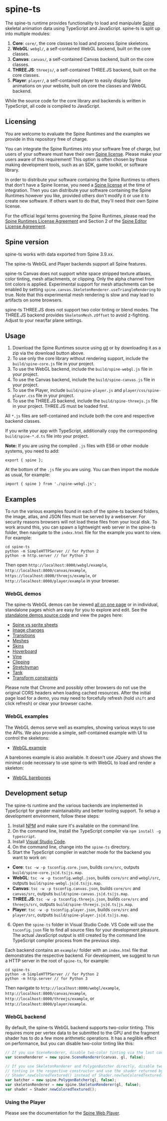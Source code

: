 # spine-ts

The spine-ts runtime provides functionality to load and manipulate [Spine](http://esotericsoftware.com) skeletal animation data using TypeScript and JavaScript. spine-ts is split
up into multiple modules:

1. **Core**: `core/`, the core classes to load and process Spine skeletons.
1. **WebGL**: `webgl/`, a self-contained WebGL backend, built on the core classes.
1. **Canvas**: `canvas/`, a self-contained Canvas backend, built on the core classes.
1. **THREE.JS**: `threejs/`, a self-contained THREE.JS backend, built on the core classes.
1. **Player**: `player/`, a self-contained player to easily display Spine animations on your website, built on core the classes and WebGL backend.

While the source code for the core library and backends is written in TypeScript, all code is compiled to JavaScript.

## Licensing

You are welcome to evaluate the Spine Runtimes and the examples we provide in this repository free of charge.

You can integrate the Spine Runtimes into your software free of charge, but users of your software must have their own [Spine license](https://esotericsoftware.com/spine-purchase). Please make your users aware of this requirement! This option is often chosen by those making development tools, such as an SDK, game toolkit, or software library.

In order to distribute your software containing the Spine Runtimes to others that don't have a Spine license, you need a [Spine license](https://esotericsoftware.com/spine-purchase) at the time of integration. Then you can distribute your software containing the Spine Runtimes however you like, provided others don't modify it or use it to create new software. If others want to do that, they'll need their own Spine license.

For the official legal terms governing the Spine Runtimes, please read the [Spine Runtimes License Agreement](http://esotericsoftware.com/spine-runtimes-license) and Section 2 of the [Spine Editor License Agreement](http://esotericsoftware.com/spine-editor-license#s2).

## Spine version

spine-ts works with data exported from Spine 3.9.xx.

The spine-ts WebGL and Player backends support all Spine features.

spine-ts Canvas does not support white space stripped texture atlases, color tinting, mesh attachments, or clipping. Only the alpha channel from tint colors is applied. Experimental support for mesh attachments can be enabled by setting `spine.canvas.SkeletonRenderer.useTriangleRendering` to true. Note that this experimental mesh rendering is slow and may lead to artifacts on some browsers.

spine-ts THREE.JS does not support two color tinting or blend modes. The THREE.JS backend provides `SkeletonMesh.zOffset` to avoid z-fighting. Adjust to your near/far plane settings.

## Usage

1. Download the Spine Runtimes source using [git](https://help.github.com/articles/set-up-git) or by downloading it as a zip via the download button above.
2. To use only the core library without rendering support, include the `build/spine-core.js` file in your project.
3. To use the WebGL backend, include the `build/spine-webgl.js` file in your project.
3. To use the Canvas backend, include the `build/spine-canvas.js` file in your project.
4. To use the Player, include `build/spine-player.js` and `player/css/spine-player.css` file in your project.
5. To use the THREE.JS backend, include the `build/spine-threejs.js` file in your project. THREE.JS must be loaded first.

All `*.js` files are self-contained and include both the core and respective backend classes.

If you write your app with TypeScript, additionally copy the corresponding `build/spine-*.d.ts` file into your project.

**Note:** If you are using the compiled `.js` files with ES6 or other module systems, you need to add:

```
export { spine };
```

At the bottom of the `.js` file you are using. You can then import the module as usual, for example:

```
import { spine } from './spine-webgl.js';
```

## Examples

To run the various examples found in each of the spine-ts backend folders, the image, atlas, and JSON files must be served by a webserver. For security reasons browsers will not load these files from your local disk. To work around this, you can spawn a lightweight web server in the spine-ts folder, then navigate to the `index.html` file for the example you want to view. For example:

```
cd spine-ts
python -m SimpleHTTPServer // for Python 2
python -m http.server // for Python 3
```

Then open `http://localhost:8000/webgl/example`, `http://localhost:8000/canvas/example`, `https://localhost:8000/threejs/example`, or `http://localhost:8000/player/example` in your browser.

### WebGL demos

The spine-ts WebGL demos can be viewed [all on one page](http://esotericsoftware.com/spine-demos/) or in individual, standalone pages which are easy for you to explore and edit. See the [standalone demos source code](webgl/demos) and view the pages here:

- [Spine vs sprite sheets](http://rawgit.com/EsotericSoftware/spine-runtimes/3.8/spine-ts/webgl/demos/spritesheets.html)
- [Image changes](http://rawgit.com/EsotericSoftware/spine-runtimes/3.8/spine-ts/webgl/demos/imagechanges.html)
- [Transitions](http://rawgit.com/EsotericSoftware/spine-runtimes/3.8/spine-ts/webgl/demos/transitions.html)
- [Meshes](http://rawgit.com/EsotericSoftware/spine-runtimes/3.8/spine-ts/webgl/demos/meshes.html)
- [Skins](http://rawgit.com/EsotericSoftware/spine-runtimes/3.8/spine-ts/webgl/demos/skins.html)
- [Hoverboard](http://rawgit.com/EsotericSoftware/spine-runtimes/3.8/spine-ts/webgl/demos/hoverboard.html)
- [Vine](http://rawgit.com/EsotericSoftware/spine-runtimes/3.8/spine-ts/webgl/demos/vine.html)
- [Clipping](http://rawgit.com/EsotericSoftware/spine-runtimes/3.8/spine-ts/webgl/demos/clipping.html)
- [Stretchyman](http://rawgit.com/EsotericSoftware/spine-runtimes/3.8/spine-ts/webgl/demos/stretchyman.html)
- [Tank](http://rawgit.com/EsotericSoftware/spine-runtimes/3.8/spine-ts/webgl/demos/tank.html)
- [Transform constraints](http://rawgit.com/EsotericSoftware/spine-runtimes/3.8/spine-ts/webgl/demos/transforms.html)

Please note that Chrome and possibly other browsers do not use the original CORS headers when loading cached resources. After the initial page load for a demo, you may need to forcefully refresh (hold `shift` and click refresh) or clear your browser cache.

### WebGL examples

The WebGL demos serve well as examples, showing various ways to use the APIs. We also provide a simple, self-contained example with UI to control the skeletons:

- [WebGL example](http://rawgit.com/EsotericSoftware/spine-runtimes/3.8/spine-ts/webgl/example/index.html)

A barebones example is also available. It doesn't use JQuery and shows the minimal code necessary to use spine-ts with WebGL to load and render a skeleton:

- [WebGL barebones](http://rawgit.com/EsotericSoftware/spine-runtimes/3.8/spine-ts/webgl/example/barebones.html)

## Development setup

The spine-ts runtime and the various backends are implemented in TypeScript for greater maintainability and better tooling support. To setup a development environment, follow these steps:

1. Install [NPM](https://nodejs.org/en/download/) and make sure it's available on the command line.
2. On the command line, Install the TypeScript compiler via `npm install -g typescript`.
3. Install [Visual Studio Code](https://code.visualstudio.com/).
4. On the command line, change into the `spine-ts` directory.
5. Start the TypeScript compiler in watcher mode for the backend you want to work on:
  * **Core**: `tsc -w -p tsconfig.core.json`, builds `core/src`, outputs `build/spine-core.js|d.ts|js.map`.
  * **WebGL**: `tsc -w -p tsconfig.webgl.json`, builds `core/src` and `webgl/src`, outputs `build/spine-webgl.js|d.ts|js.map`.
  * **Canvas**: `tsc -w -p tsconfig.canvas.json`, builds `core/src` and `canvas/src`, outputs `build/spine-canvas.js|d.ts|js.map`.
  * **THREE.JS**: `tsc -w -p tsconfig.threejs.json`, builds `core/src` and `threejs/src`, outputs `build/spine-threejs.js|d.ts|js.map`.
  * **Player**: `tsc -w -p tsconfig.player.json`, builds `core/src` and `player/src`, outputs `build/spine-player.js|d.ts|js.map`.
6. Open the `spine-ts` folder in Visual Studio Code. VS Code will use the `tsconfig.json` file to find all source files for your development pleasure. The actual JavaScript output is still created by the command line TypeScript compiler process from the previous step.

Each backend contains an `example/` folder with an `index.html` file that demonstrates the respective backend. For development, we suggest to run a HTTP server in the root of `spine-ts`, for example:

```
cd spine-ts
python -m SimpleHTTPServer // for Python 2
python -m http.server // for Python 3
```

Then navigate to `http://localhost:8000/webgl/example`, `http://localhost:8000/canvas/example`, `http://localhost:8000/threejs/example`, or `http://localhost:8000/player/example`.

### WebGL backend

By default, the spine-ts WebGL backend supports two-color tinting. This requires more per vertex data to be submitted to the GPU and the fragment shader has to do a few more arithmetic operations. It has a neglible effect on performance, but you can disable two-color tinting like this:

```javascript
// If you use SceneRenderer, disable two-color tinting via the last constructor argument.
var sceneRenderer = new spine.SceneRenderer(canvas, gl, false);

// If you use SkeletonRenderer and PolygonBatcher directly, disable two-color
// tinting in the respective constructor and use the shader returned by
// Shader.newColoredTextured() instead of Shader.newTwoColoredTextured().
var batcher = new spine.PolygonBatcher(gl, false);
var skeletonRenderer = new spine.SkeletonRenderer(gl, false);
var shader = Shader.newColoredTextured();
```

### Using the Player

Please see the documentation for the [Spine Web Player](https://esotericsoftware.com/spine-player).
